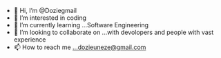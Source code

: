 - 👋 Hi, I’m @Doziegmail
- 👀 I’m interested in coding 
- 🌱 I’m currently learning ...Software Engineering
- 💞️ I’m looking to collaborate on ...with devolopers and people with vast experience
- 📫 How to reach me ...dozieuneze@gmail.com

<!---
Doziegmail/Doziegmail is a ✨ special ✨ repository because its `README.md` (this file) appears on your GitHub profile.
You can click the Preview link to take a look at your changes.
--->
